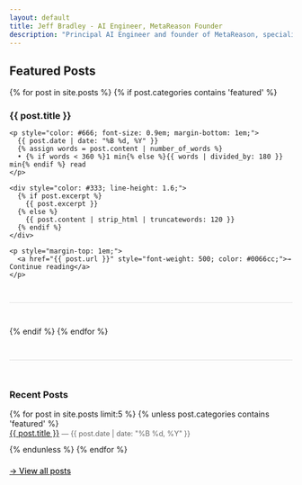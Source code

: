 ```yaml
---
layout: default
title: Jeff Bradley - AI Engineer, MetaReason Founder
description: "Principal AI Engineer and founder of MetaReason, specializing in AI governance, statistical methods for LLM evaluation, and responsible AI development."
---
```


## Featured Posts

{% for post in site.posts %}
  {% if post.categories contains 'featured' %}
  <article style="margin-bottom: 3em; padding-bottom: 2em; border-bottom: 1px solid #e0e0e0;">
    <h3 style="margin-bottom: 0.5em;">
      <a href="{{ post.url }}" style="text-decoration: none; color: inherit;">{{ post.title }}</a>
    </h3>
    
    <p style="color: #666; font-size: 0.9em; margin-bottom: 1em;">
      {{ post.date | date: "%B %d, %Y" }}
      {% assign words = post.content | number_of_words %}
      • {% if words < 360 %}1 min{% else %}{{ words | divided_by: 180 }} min{% endif %} read
    </p>
    
    <div style="color: #333; line-height: 1.6;">
      {% if post.excerpt %}
        {{ post.excerpt }}
      {% else %}
        {{ post.content | strip_html | truncatewords: 120 }}
      {% endif %}
    </div>
    
    <p style="margin-top: 1em;">
      <a href="{{ post.url }}" style="font-weight: 500; color: #0066cc;">→ Continue reading</a>
    </p>
  </article>
  {% endif %}
{% endfor %}

<div style="margin-top: 3em; padding-top: 2em; border-top: 1px solid #e0e0e0;">
  <h3>Recent Posts</h3>
  <ul style="list-style: none; padding: 0;">
    {% for post in site.posts limit:5 %}
      {% unless post.categories contains 'featured' %}
      <li style="margin-bottom: 0.8em;">
        <a href="{{ post.url }}">{{ post.title }}</a>
        <span style="color: #666; font-size: 0.9em;">— {{ post.date | date: "%B %d, %Y" }}</span>
      </li>
      {% endunless %}
    {% endfor %}
  </ul>
  
  <p style="margin-top: 1.5em;">
    <a href="/archive/" style="font-weight: 500;">→ View all posts</a>
  </p>
</div>